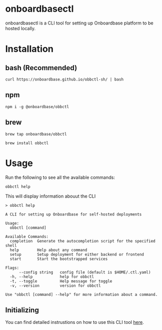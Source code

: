 # onboardbasectl
onboardbasectl is a CLI tool for setting up Onboardbase platform to be hosted locally.

# Installation

## bash (Recommended)
```
curl https://onboardbase.github.io/obbctl-sh/ | bash
```
## npm
```
npm i -g @onboardbase/obbctl
```

<!-- ## yarn
```
yarn global add @onboardbase/obbctl
``` -->
## brew
```
brew tap onboardbase/obbctl

brew install obbctl
```
# Usage
Run the following to see all the available commands:
```
obbctl help
```
This will display information abouut the CLI

```
> obbctl help

A CLI for setting up Onboardbase for self-hosted deployments

Usage:
  obbctl [command]

Available Commands:
  completion  Generate the autocompletion script for the specified shell
  help        Help about any command
  setup       Setup deployment for either backend or frontend
  start       Start the bootstrapped services

Flags:
      --config string   config file (default is $HOME/.ctl.yaml)
  -h, --help            help for obbctl
  -t, --toggle          Help message for toggle
  -v, --version         version for obbctl

Use "obbctl [command] --help" for more information about a command.
```

## Initializing
You can find detailed instrustions on how to use this CLI tool [here](https://docs.onboardbase.com/docs/selfhosting-overview).